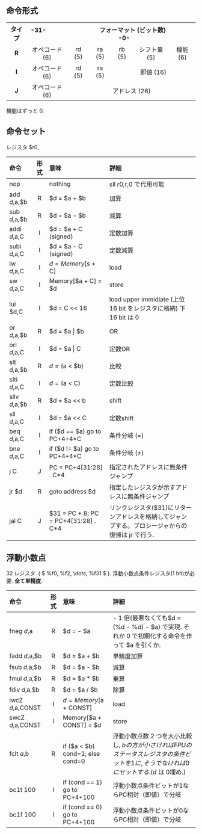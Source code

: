 ## 命令形式

<table class="wikitable">
<tbody><tr>
<th>タイプ</th>
<th colspan="6">-31- &#160; &#160; &#160; &#160; &#160; &#160; &#160; &#160; &#160; &#160; &#160; &#160; &#160; &#160; &#160; &#160; フォーマット (ビット数) &#160; &#160; &#160; &#160; &#160; &#160; &#160; &#160; &#160; &#160; &#160; &#160; &#160; &#160; &#160; &#160; -0-
</th></tr>
<tr align="center">
<td><b>R</b></td>
<td>オペコード (6)</td>
<td>rd (5)</td>
<td>ra (5)</td>
<td>rb (5)</td>
<td>シフト量 (5)</td>
<td>機能 (6)
</td></tr>
<tr align="center">
<td><b>I</b></td>
<td>オペコード (6)</td>
<td>rd (5)</td>
<td>ra (5)</td>
<td colspan="3">即値 (16)
</td></tr>
<tr align="center">
<td><b>J</b></td>
<td>オペコード (6)</td>
<td colspan="5">アドレス (26)
</td></tr></tbody></table>

機能はずっと 0.


## 命令セット

レジスタ $r0, 

|命令|形式|意味|詳細|
|:--|:--:|:--|:--|
|nop||nothing|sll $r0,$r,0 で代用可能|
|add $d,$a,$b|R|$d = $a + $b|加算|
|sub $d,$a,$b|R|$d = $a - $b|減算|
|addi $d,$a,C|I|$d = $a + C (signed)|定数加算|
|subi $d,$a,C|I|$d = $a - C (signed)|定数減算|
|lw $d,$a,C|I|$d = Memory[$s + C]|load|
|sw $d,$a,C|I|Memory[$a + C] = $d|store|
|lui $d,C|I|$d = C << 16|load upper immidiate (上位 16 bit をレジスタに格納) 下 16 bit は 0|
|or $d,$a,$b|R|$d = $a \| $b|OR|
|ori $d,$a,C|I|$d = $a \| C|定数OR|
|slt $d,$a,$b|R|$d = ($a < $b)|比較|
|slti $d,$a,C|I|$d = ($a < C)|定数比較|
|sllv $d,$a,$b|R|$d = $a << b|shift|
|sll $d,$a,C|I|$d = $a << C|定数shift|
|beq $d,$a,C|I|if ($d == $a) go to PC+4+4\*C|条件分岐 (=)|
|bne $d,$a,C|I|if ($d != $a) go to PC+4+4\*C|条件分岐 ($\neq$)|
|j C|J|PC = PC+4[31:28] . C\*4|指定されたアドレスに無条件ジャンプ|
|jr $d|R|goto address $d|指定したレジスタが示すアドレスに無条件ジャンプ|
|jal C|J|$31 = PC + 8; PC = PC+4[31:28] . C\*4|リンクレジスタ($31)にリターンアドレスを格納してジャンプする。プロシージャからの復帰は jr で行う.|


## 浮動小数点

32 レジスタ. ( $ %f0, %f2, \dots, %f31 $ ).
浮動小数点条件レジスタ(1 bit)が必要.
**全て単精度.**

|命令|形式|意味|詳細|
|:--|:--:|:--|:--|
|fneg $d,$a|R|$d = - $a|- 1 倍(最悪なくても$d = (%d - %d) - $a) で実現. それか 0 で初期化する命令を作って $a を引くか.|
|fadd $d,$a,$b|R|$d = $a + $b|単精度加算|
|fsub $d,$a,$b|R|$d = $a - $b|減算|
|fmul $d,$a,$b|R|$d = $a * $b|乗算|
|fdiv $d,$a,$b|R|$d = $a / $b|除算|
|lwcZ $d,$a,CONST|I|$d = Memory[$a + CONST]|load|
|swcZ $d,$a,CONST|I|Memory[$a + CONST] = $d|store|
|fclt $a,$b|R|if ($a < $b) cond=1; else cond=0|浮動小数点数 2 つを大小比較し, $bの方が小さければFPUのステータスレジスタの条件ビットを1に, そうでなければ0にセットする.($d は 0埋め.)|
|bc1t 100|I| if (cond == 1) go to PC+4+100|浮動小数点条件ビットが1ならPC相対（即値）で分岐|
|bc1f 100|I| if (cond == 0) go to PC+4+100|浮動小数点条件ビットが0ならPC相対（即値）で分岐|

